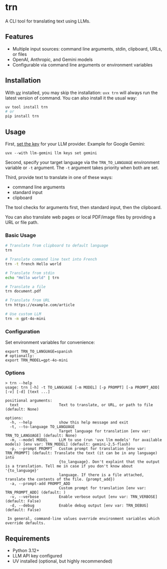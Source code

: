 # trn

A CLI tool for translating text using LLMs.

## Features

- Multiple input sources: command line arguments, stdin, clipboard, URLs, or files
- OpenAI, Anthropic, and Gemini models
- Configurable via command line arguments or environment variables

## Installation

With [uv](https://docs.astral.sh/uv/) installed, you may skip the installation: `uvx trn`
will always run the latest version of command. You can also install it the usual way:

```bash
uv tool install trn
# or
pip install trn
```

## Usage

First, [set the key](https://llm.datasette.io/en/stable/help.html#llm-keys-help) for your LLM
provider. Example for Google Gemini:

    uvx --with llm-gemini llm keys set gemini

Second, specify your target language via the `TRN_TO_LANGUAGE` environment variable or `-t` argument.
The `-t` argument takes priority when both are set.

Third, provide text to translate in one of these ways:

- command line arguments
- standard input
- clipboard

The tool checks for arguments first, then standard input, then the clipboard.

You can also translate web pages or local PDF/image files by providing a URL or file path.

### Basic Usage

```bash
# Translate from clipboard to default language
trn

# Translate command line text into French
trn -t french Hello world

# Translate from stdin
echo "Hello world" | trn

# Translate a file
trn document.pdf

# Translate from URL
trn https://example.com/article

# Use custom LLM
trn -m gpt-4o-mini
```

### Configuration

Set environment variables for convenience:

    export TRN_TO_LANGUAGE=spanish
    # optionally:
    export TRN_MODEL=gpt-4o-mini

### Options

```
> trn --help
usage: trn [-h] -t TO_LANGUAGE [-m MODEL] [-p PROMPT] [-a PROMPT_ADD] [-v] [-d] [text ...]

positional arguments:
  text                  Text to translate, or URL, or path to file (default: None)

options:
  -h, --help            show this help message and exit
  -t, --to-language TO_LANGUAGE
                        Target language for translation [env var: TRN_TO_LANGUAGE] (default: None)
  -m, --model MODEL     LLM to use (run 'uvx llm models' for available models) [env var: TRN_MODEL] (default: gemini-2.5-flash)
  -p, --prompt PROMPT   Custom prompt for translation [env var: TRN_PROMPT] (default: Translate the text (it can be in any language) into
                        {to_language}. Don't explaint that the output is a translation. Tell me in case if you don't know about '{to_language}'
                        language. If there is a file attached, translate the contents of the file. {prompt_add})
  -a, --prompt-add PROMPT_ADD
                        Custom prompt for translation [env var: TRN_PROMPT_ADD] (default: )
  -v, --verbose         Enable verbose output [env var: TRN_VERBOSE] (default: False)
  -d, --debug           Enable debug output [env var: TRN_DEBUG] (default: False)

 In general, command-line values override environment variables which override defaults.
```
 
## Requirements

- Python 3.12+
- LLM API key configured
- UV installed (optional, but highly recommended)
